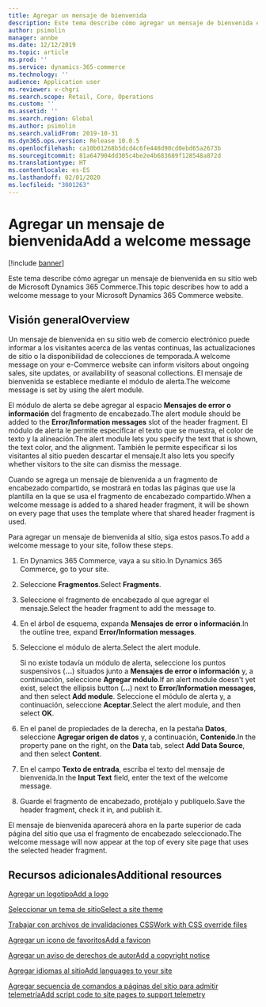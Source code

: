 ```yaml
---
title: Agregar un mensaje de bienvenida
description: Este tema describe cómo agregar un mensaje de bienvenida en su sitio web de Microsoft Dynamics 365 Commerce.
author: psimolin
manager: annbe
ms.date: 12/12/2019
ms.topic: article
ms.prod: ''
ms.service: dynamics-365-commerce
ms.technology: ''
audience: Application user
ms.reviewer: v-chgri
ms.search.scope: Retail, Core, Operations
ms.custom: ''
ms.assetid: ''
ms.search.region: Global
ms.author: psimolin
ms.search.validFrom: 2019-10-31
ms.dyn365.ops.version: Release 10.0.5
ms.openlocfilehash: ca10b01268b5dcd4c6fe448d90cd0ebd65a2673b
ms.sourcegitcommit: 81a647904dd305c4be2e4b683689f128548a872d
ms.translationtype: HT
ms.contentlocale: es-ES
ms.lasthandoff: 02/01/2020
ms.locfileid: "3001263"
---
```

# <a name="add-a-welcome-message"></a><span data-ttu-id="5bded-103">Agregar un mensaje de bienvenida</span><span class="sxs-lookup"><span data-stu-id="5bded-103">Add a welcome message</span></span>


[!include [banner](includes/banner.md)]

<span data-ttu-id="5bded-104">Este tema describe cómo agregar un mensaje de bienvenida en su sitio web de Microsoft Dynamics 365 Commerce.</span><span class="sxs-lookup"><span data-stu-id="5bded-104">This topic describes how to add a welcome message to your Microsoft Dynamics 365 Commerce website.</span></span>

## <a name="overview"></a><span data-ttu-id="5bded-105">Visión general</span><span class="sxs-lookup"><span data-stu-id="5bded-105">Overview</span></span>

<span data-ttu-id="5bded-106">Un mensaje de bienvenida en su sitio web de comercio electrónico puede informar a los visitantes acerca de las ventas continuas, las actualizaciones de sitio o la disponibilidad de colecciones de temporada.</span><span class="sxs-lookup"><span data-stu-id="5bded-106">A welcome message on your e-Commerce website can inform visitors about ongoing sales, site updates, or availability of seasonal collections.</span></span> <span data-ttu-id="5bded-107">El mensaje de bienvenida se establece mediante el módulo de alerta.</span><span class="sxs-lookup"><span data-stu-id="5bded-107">The welcome message is set by using the alert module.</span></span>

<span data-ttu-id="5bded-108">El módulo de alerta se debe agregar al espacio **Mensajes de error o información** del fragmento de encabezado.</span><span class="sxs-lookup"><span data-stu-id="5bded-108">The alert module should be added to the **Error/Information messages** slot of the header fragment.</span></span> <span data-ttu-id="5bded-109">El módulo de alerta le permite especificar el texto que se muestra, el color de texto y la alineación.</span><span class="sxs-lookup"><span data-stu-id="5bded-109">The alert module lets you specify the text that is shown, the text color, and the alignment.</span></span> <span data-ttu-id="5bded-110">También le permite especificar si los visitantes al sitio pueden descartar el mensaje.</span><span class="sxs-lookup"><span data-stu-id="5bded-110">It also lets you specify whether visitors to the site can dismiss the message.</span></span>

<span data-ttu-id="5bded-111">Cuando se agrega un mensaje de bienvenida a un fragmento de encabezado compartido, se mostrará en todas las páginas que use la plantilla en la que se usa el fragmento de encabezado compartido.</span><span class="sxs-lookup"><span data-stu-id="5bded-111">When a welcome message is added to a shared header fragment, it will be shown on every page that uses the template where that shared header fragment is used.</span></span>

<span data-ttu-id="5bded-112">Para agregar un mensaje de bienvenida al sitio, siga estos pasos.</span><span class="sxs-lookup"><span data-stu-id="5bded-112">To add a welcome message to your site, follow these steps.</span></span>

1. <span data-ttu-id="5bded-113">En Dynamics 365 Commerce, vaya a su sitio.</span><span class="sxs-lookup"><span data-stu-id="5bded-113">In Dynamics 365 Commerce, go to your site.</span></span>
1. <span data-ttu-id="5bded-114">Seleccione **Fragmentos**.</span><span class="sxs-lookup"><span data-stu-id="5bded-114">Select **Fragments**.</span></span>
1. <span data-ttu-id="5bded-115">Seleccione el fragmento de encabezado al que agregar el mensaje.</span><span class="sxs-lookup"><span data-stu-id="5bded-115">Select the header fragment to add the message to.</span></span>
1. <span data-ttu-id="5bded-116">En el árbol de esquema, expanda **Mensajes de error o información**.</span><span class="sxs-lookup"><span data-stu-id="5bded-116">In the outline tree, expand **Error/Information messages**.</span></span>
1. <span data-ttu-id="5bded-117">Seleccione el módulo de alerta.</span><span class="sxs-lookup"><span data-stu-id="5bded-117">Select the alert module.</span></span>

    <span data-ttu-id="5bded-118">Si no existe todavía un módulo de alerta, seleccione los puntos suspensivos (**...**) situados junto a **Mensajes de error o información** y, a continuación, seleccione **Agregar módulo**.</span><span class="sxs-lookup"><span data-stu-id="5bded-118">If an alert module doesn't yet exist, select the ellipsis button (**...**) next to **Error/Information messages**, and then select **Add module**.</span></span> <span data-ttu-id="5bded-119">Seleccione el módulo de alerta y, a continuación, seleccione **Aceptar**.</span><span class="sxs-lookup"><span data-stu-id="5bded-119">Select the alert module, and then select **OK**.</span></span>

1. <span data-ttu-id="5bded-120">En el panel de propiedades de la derecha, en la pestaña **Datos**, seleccione **Agregar origen de datos** y, a continuación, **Contenido**.</span><span class="sxs-lookup"><span data-stu-id="5bded-120">In the property pane on the right, on the **Data** tab, select **Add Data Source**, and then select **Content**.</span></span>
1. <span data-ttu-id="5bded-121">En el campo **Texto de entrada**, escriba el texto del mensaje de bienvenida.</span><span class="sxs-lookup"><span data-stu-id="5bded-121">In the **Input Text** field, enter the text of the welcome message.</span></span>
1. <span data-ttu-id="5bded-122">Guarde el fragmento de encabezado, protéjalo y publíquelo.</span><span class="sxs-lookup"><span data-stu-id="5bded-122">Save the header fragment, check it in, and publish it.</span></span>

<span data-ttu-id="5bded-123">El mensaje de bienvenida aparecerá ahora en la parte superior de cada página del sitio que usa el fragmento de encabezado seleccionado.</span><span class="sxs-lookup"><span data-stu-id="5bded-123">The welcome message will now appear at the top of every site page that uses the selected header fragment.</span></span>

## <a name="additional-resources"></a><span data-ttu-id="5bded-124">Recursos adicionales</span><span class="sxs-lookup"><span data-stu-id="5bded-124">Additional resources</span></span>

[<span data-ttu-id="5bded-125">Agregar un logotipo</span><span class="sxs-lookup"><span data-stu-id="5bded-125">Add a logo</span></span>](add-logo.md)

[<span data-ttu-id="5bded-126">Seleccionar un tema de sitio</span><span class="sxs-lookup"><span data-stu-id="5bded-126">Select a site theme</span></span>](select-site-theme.md)

[<span data-ttu-id="5bded-127">Trabajar con archivos de invalidaciones CSS</span><span class="sxs-lookup"><span data-stu-id="5bded-127">Work with CSS override files</span></span>](css-override-files.md)

[<span data-ttu-id="5bded-128">Agregar un icono de favoritos</span><span class="sxs-lookup"><span data-stu-id="5bded-128">Add a favicon</span></span>](add-favicon.md)

[<span data-ttu-id="5bded-129">Agregar un aviso de derechos de autor</span><span class="sxs-lookup"><span data-stu-id="5bded-129">Add a copyright notice</span></span>](add-copyright-notice.md)

[<span data-ttu-id="5bded-130">Agregar idiomas al sitio</span><span class="sxs-lookup"><span data-stu-id="5bded-130">Add languages to your site</span></span>](add-languages-to-site.md)

[<span data-ttu-id="5bded-131">Agregar secuencia de comandos a páginas del sitio para admitir telemetría</span><span class="sxs-lookup"><span data-stu-id="5bded-131">Add script code to site pages to support telemetry</span></span>](add-telemetry.md)

